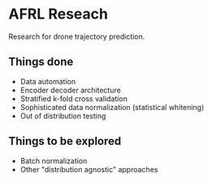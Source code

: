 # AFRL Reseach

Research for drone trajectory prediction.

## Things done

- Data automation
- Encoder decoder architecture
- Stratified k-fold cross validation
- Sophisticated data normalization (statistical whitening)
- Out of distribution testing

## Things to be explored

- Batch normalization
- Other "distribution agnostic" approaches
